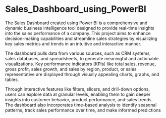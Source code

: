 # Sales_Dashboard_using_PowerBI
The Sales Dashboard created using Power BI is a comprehensive and dynamic business intelligence tool designed to provide real-time insights into the sales performance of a company. This project aims to enhance decision-making capabilities and streamline sales strategies by visualizing key sales metrics and trends in an intuitive and interactive manner.

The dashboard pulls data from various sources, such as CRM systems, sales databases, and spreadsheets, to generate meaningful and actionable visualizations. Key performance indicators (KPIs) like total sales, revenue, gross profit, sales growth, and sales by region, product, or sales representative are displayed through visually appealing charts, graphs, and tables.

Through interactive features like filters, slicers, and drill-down options, users can explore data at granular levels, enabling them to gain deeper insights into customer behavior, product performance, and sales trends. The dashboard also incorporates time-based analysis to identify seasonal patterns, track sales performance over time, and make informed predictions
